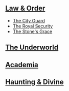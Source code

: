 
## [Law & Order](law-and-order)
- [The City Guard](city-guard)
- [The Royal Security](royal-security)
- [The Stone's Grace](stones-grace)


## [The Underworld](underworld)

## [Academia](academia)

## [Haunting & Divine](haunting-and-divine)